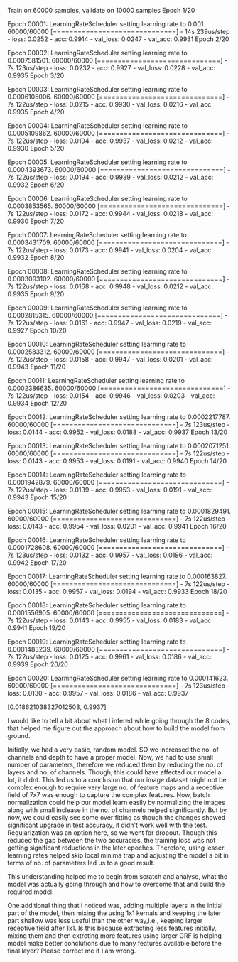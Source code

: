 Train on 60000 samples, validate on 10000 samples
Epoch 1/20

Epoch 00001: LearningRateScheduler setting learning rate to 0.001.
60000/60000 [==============================] - 14s 239us/step - loss: 0.0252 - acc: 0.9914 - val_loss: 0.0247 - val_acc: 0.9931
Epoch 2/20

Epoch 00002: LearningRateScheduler setting learning rate to 0.0007581501.
60000/60000 [==============================] - 7s 123us/step - loss: 0.0232 - acc: 0.9927 - val_loss: 0.0228 - val_acc: 0.9935
Epoch 3/20

Epoch 00003: LearningRateScheduler setting learning rate to 0.0006105006.
60000/60000 [==============================] - 7s 122us/step - loss: 0.0215 - acc: 0.9930 - val_loss: 0.0216 - val_acc: 0.9935
Epoch 4/20

Epoch 00004: LearningRateScheduler setting learning rate to 0.0005109862.
60000/60000 [==============================] - 7s 122us/step - loss: 0.0194 - acc: 0.9937 - val_loss: 0.0212 - val_acc: 0.9930
Epoch 5/20

Epoch 00005: LearningRateScheduler setting learning rate to 0.0004393673.
60000/60000 [==============================] - 7s 122us/step - loss: 0.0194 - acc: 0.9939 - val_loss: 0.0212 - val_acc: 0.9932
Epoch 6/20

Epoch 00006: LearningRateScheduler setting learning rate to 0.0003853565.
60000/60000 [==============================] - 7s 122us/step - loss: 0.0172 - acc: 0.9944 - val_loss: 0.0218 - val_acc: 0.9930
Epoch 7/20

Epoch 00007: LearningRateScheduler setting learning rate to 0.0003431709.
60000/60000 [==============================] - 7s 122us/step - loss: 0.0173 - acc: 0.9941 - val_loss: 0.0204 - val_acc: 0.9932
Epoch 8/20

Epoch 00008: LearningRateScheduler setting learning rate to 0.0003093102.
60000/60000 [==============================] - 7s 122us/step - loss: 0.0168 - acc: 0.9948 - val_loss: 0.0212 - val_acc: 0.9935
Epoch 9/20

Epoch 00009: LearningRateScheduler setting learning rate to 0.0002815315.
60000/60000 [==============================] - 7s 122us/step - loss: 0.0161 - acc: 0.9947 - val_loss: 0.0219 - val_acc: 0.9927
Epoch 10/20

Epoch 00010: LearningRateScheduler setting learning rate to 0.0002583312.
60000/60000 [==============================] - 7s 122us/step - loss: 0.0158 - acc: 0.9947 - val_loss: 0.0201 - val_acc: 0.9943
Epoch 11/20

Epoch 00011: LearningRateScheduler setting learning rate to 0.0002386635.
60000/60000 [==============================] - 7s 122us/step - loss: 0.0154 - acc: 0.9946 - val_loss: 0.0203 - val_acc: 0.9934
Epoch 12/20

Epoch 00012: LearningRateScheduler setting learning rate to 0.0002217787.
60000/60000 [==============================] - 7s 123us/step - loss: 0.0144 - acc: 0.9952 - val_loss: 0.0188 - val_acc: 0.9937
Epoch 13/20

Epoch 00013: LearningRateScheduler setting learning rate to 0.0002071251.
60000/60000 [==============================] - 7s 122us/step - loss: 0.0143 - acc: 0.9953 - val_loss: 0.0191 - val_acc: 0.9940
Epoch 14/20

Epoch 00014: LearningRateScheduler setting learning rate to 0.0001942879.
60000/60000 [==============================] - 7s 122us/step - loss: 0.0139 - acc: 0.9953 - val_loss: 0.0191 - val_acc: 0.9943
Epoch 15/20

Epoch 00015: LearningRateScheduler setting learning rate to 0.0001829491.
60000/60000 [==============================] - 7s 122us/step - loss: 0.0143 - acc: 0.9954 - val_loss: 0.0201 - val_acc: 0.9941
Epoch 16/20

Epoch 00016: LearningRateScheduler setting learning rate to 0.0001728608.
60000/60000 [==============================] - 7s 123us/step - loss: 0.0132 - acc: 0.9957 - val_loss: 0.0186 - val_acc: 0.9942
Epoch 17/20

Epoch 00017: LearningRateScheduler setting learning rate to 0.000163827.
60000/60000 [==============================] - 7s 122us/step - loss: 0.0135 - acc: 0.9957 - val_loss: 0.0194 - val_acc: 0.9933
Epoch 18/20

Epoch 00018: LearningRateScheduler setting learning rate to 0.0001556905.
60000/60000 [==============================] - 7s 122us/step - loss: 0.0143 - acc: 0.9955 - val_loss: 0.0183 - val_acc: 0.9941
Epoch 19/20

Epoch 00019: LearningRateScheduler setting learning rate to 0.0001483239.
60000/60000 [==============================] - 7s 122us/step - loss: 0.0125 - acc: 0.9961 - val_loss: 0.0186 - val_acc: 0.9939
Epoch 20/20

Epoch 00020: LearningRateScheduler setting learning rate to 0.000141623.
60000/60000 [==============================] - 7s 123us/step - loss: 0.0130 - acc: 0.9957 - val_loss: 0.0186 - val_acc: 0.9937


[0.018621038327012503, 0.9937]


I would like to tell a bit about what I infered while going through the 8 codes, that helped me figure out the approach about how to  build the model from ground.

Initially, we had a very basic, random model. SO we increased the no. of channels and depth to have a proper model. Now, we had to use small number of parameters, therefore we reduced them by reducing the no. of layers and no. of channels. Though, this could have affected our model a lot, it didnt. This led us to a conclusion that our image dataset might not be complex enough to require very large no. of feature maps and a receptive field of 7x7 was enough to capture the complex features. Now, batch normalization could help our model learn easily by normalizing the images along with small inclease in the no. of channels helped significantly. But by now, we could easily see some over fitting as though the changes showed significant upgrade in test accuracy, it didn't work well with the test. Regularization was an option here, so we went for dropout. Though this reduced the gap between the two accuracies, the training loss was not getting significant reductions in the later epoches. Therefore, using lesser learning rates helped skip local minima trap and adjusting the model a bit in terms of no. of parameters led us to a good result.

This understanding helped me to begin from scratch and analyse, what the model was actually going through and how to overcome that and build the required model.

One additional thing that i noticed was, adding multiple layers in the initial part of the model, then mixing the using 1x1 kernals and keeping the later part shallow was less useful than the other way,i.e., keeping larger receptive field after 1x1. Is this because extracting less features initially, mixing them and then extrcting more features using larger GRF is helping model make better conclutions due to many features available before the final layer? Please correct me if I am wrong. 
